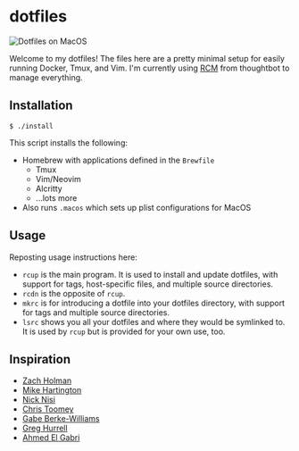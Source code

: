 dotfiles
========
![Dotfiles on MacOS](https://github.com/delianides/dotfiles/workflows/Dotfiles%20on%20MacOS/badge.svg)

Welcome to my dotfiles! The files here are a pretty minimal setup for easily running Docker, Tmux, and Vim. I'm currently using [RCM](https://github.com/thoughtbot/rcm) from thoughtbot to manage everything.

Installation
------------

```
$ ./install
```
This script installs the following:
- Homebrew with applications defined in the `Brewfile`
  - Tmux
  - Vim/Neovim
  - Alcritty
  - ...lots more
- Also runs `.macos` which sets up plist configurations for MacOS

Usage
-----

Reposting usage instructions here:

- `rcup` is the main program. It is used to install and update dotfiles,
  with support for tags, host-specific files, and multiple source
  directories.
- `rcdn` is the opposite of `rcup`.
- `mkrc` is for introducing a dotfile into your dotfiles directory, with
  support for tags and multiple source directories.
- `lsrc` shows you all your dotfiles and where they would be symlinked
  to. It is used by `rcup` but is provided for your own use, too.

Inspiration
-----------

- [Zach Holman](https://github.com/holman/dotfiles)
- [Mike Hartington](https://github.com/mhartington/dotfiles)
- [Nick Nisi](https://github.com/nicknisi/dotfiles)
- [Chris Toomey](https://github.com/christoomey/dotfiles)
- [Gabe Berke-Williams](https://github.com/gabebw/dotfiles)
- [Greg Hurrell](https://github.com/wincent/wincent)
- [Ahmed El Gabri](https://github.com/ahmedelgabri/dotfiles)
